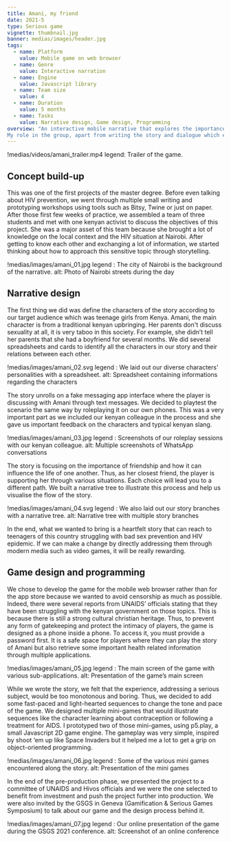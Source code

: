 ```yaml
---
title: Amani, my friend
date: 2021-5
type: Serious game
vignette: thumbnail.jpg
banner: medias/images/header.jpg
tags:
  - name: Platform
    value: Mobile game on web browser
  - name: Genre
    value: Interactive narration
  - name: Engine
    value: Javascript library
  - name: Team size
    value: 4
  - name: Duration
    value: 5 months
  - name: Tasks
    value: Narrative design, Game design, Programming
overview: "An interactive mobile narrative that explores the importance of friendship in the context of HIV prevention, through playful mini-games and heartfelt conversations. This group project, developed as a website prototype with Javascript, was selected by UNAIDS and Hivos to be further developed and distributed as part of a prevention campaign in Kenya.
My role in the group, apart from writing the story and dialogue which everyone did, was developing the mini-games in Javascript."
---
```


!medias/videos/amani_trailer.mp4
  legend: Trailer of the game.

## Concept build-up

This was one of the first projects of the master degree. Before even talking about HIV prevention, we went through multiple small writing and prototyping workshops using tools such as Bitsy, Twine or just on paper.
After those first few weeks of practice, we assembled a team of three students and met with one kenyan activist to discuss the objectives of this project. She was a major asset of this team because she brought a lot of knowledge on the local context and the HIV situation at Nairobi. After getting to know each other and exchanging a lot of information, we started thinking about how to approach this sensitive topic through storytelling.

!medias/images/amani_01.jpg
  legend : The city of Nairobi is the background of the narrative.
  alt: Photo of Nairobi streets during the day

## Narrative design

The first thing we did was define the characters of the story according to our target audience which was teenage girls from Kenya. Amani, the main character is from a traditional kenyan upbringing. Her parents don't discuss sexuality at all, it is very taboo in this society. For example, she didn’t tell her parents that she had a boyfriend for several months. We did several spreadsheets and cards to identify all the characters in our story and their relations between each other.

!medias/images/amani_02.svg
  legend : We laid out our diverse characters' personalities with a spreadsheet.
  alt: Spreadsheet containing informations regarding the characters

The story unrolls on a fake messaging app interface where the player is discussing with Amani through text messages. We decided to playtest the scenario the same way by roleplaying it on our own phones. This was a very important part as we included our kenyan colleague in the process and she gave us important feedback on the characters and typical kenyan slang.

!medias/images/amani_03.jpg
  legend : Screenshots of our roleplay sessions with our kenyan colleague.
  alt: Multiple screenshots of WhatsApp conversations

The story is focusing on the importance of friendship and how it can influence the life of one another. Thus, as her closest friend, the player is supporting her through various situations. Each choice will lead you to a different path. We built a narrative tree to illustrate this process and help us visualise the flow of the story.

!medias/images/amani_04.svg
  legend : We also laid out our story branches with a narrative tree.
  alt: Narrative tree with multiple story branches

In the end, what we wanted to bring is a heartfelt story that can reach to teenagers of this country struggling with bad sex prevention and HIV epidemic. If we can make a change by directly addressing them through modern media such as video games, it will be really rewarding.

## Game design and programming

We chose to develop the game for the mobile web browser rather than for the app store because we wanted to avoid censorship as much as possible. Indeed, there were several reports from UNAIDS’ officials stating that they have been struggling with the kenyan government on those topics. This is because there is still a strong cultural christian heritage.
Thus, to prevent any form of gatekeeping and protect the intimacy of players, the game is designed as a phone inside a phone. To access it, you must provide a password first. It is a safe space for players where they can play the story of Amani but also retrieve some important health related information through multiple applications.

!medias/images/amani_05.jpg
  legend : The main screen of the game with various sub-applications.
  alt: Presentation of the game’s main screen

While we wrote the story, we felt that the experience, addressing a serious subject, would be too monotonous and boring. Thus, we decided to add some fast-paced and light-hearted sequences to change the tone and pace of the game. We designed multiple mini-games that would illustrate sequences like the character learning about contraception or following a treatment for AIDS.
I prototyped two of those mini-games, using p5.play, a small Javascript 2D game engine. The gameplay was very simple, inspired by shoot ‘em up like Space Invaders but it helped me a lot to get a grip on object-oriented programming.

!medias/images/amani_06.jpg
  legend : Some of the various mini games encountered along the story.
  alt: Presentation of the mini games

In the end of the pre-production phase, we presented the project to a committee of UNAIDS and Hivos officials and we were the one selected to benefit from investment and push the project further into production.
We were also invited by the GSGS in Geneva (Gamification & Serious Games Symposium) to talk about our game and the design process behind it.

!medias/images/amani_07.jpg
  legend : Our online presentation of the game during the GSGS 2021 conference.
  alt: Screenshot of an online conference
